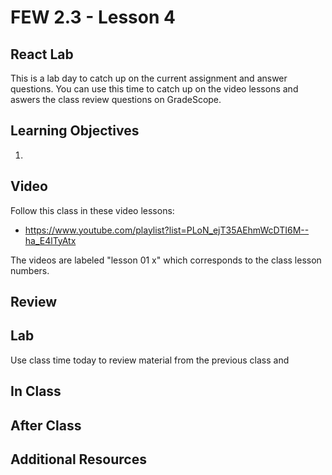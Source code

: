 # FEW 2.3 - Lesson 4

<!-- > -->

## React Lab

This is a lab day to catch up on the current assignment and answer questions. You can use this time to catch up on the video lessons and aswers the class review questions on GradeScope. 

<!-- > -->

## Learning Objectives

1. 

<!-- > -->

## Video

Follow this class in these video lessons:

- https://www.youtube.com/playlist?list=PLoN_ejT35AEhmWcDTI6M--ha_E4lTyAtx

The videos are labeled "lesson 01 x" which corresponds to the class lesson numbers. 

<!-- > -->

##  Review 



<!-- > -->

## Lab

Use class time today to review material from the previous class and 

<!-- > -->


## In Class 


## After Class


## Additional Resources

